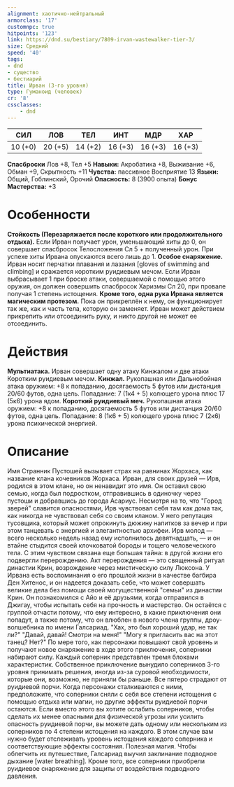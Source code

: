 ```yaml
---
alignment: хаотично-нейтральный
armorclass: '17'
customnpc: true
hitpoints: '123'
link: https://dnd.su/bestiary/7809-irvan-wastewalker-tier-3/
size: Средний
speed: '40'
tags:
- dnd
- существо
- бестиарий
title: Ирван (3-го уровня)
type: Гуманоид (человек)
cr: '8'
cssclasses:
    - dnd
---
```



| СИЛ | ЛОВ | ТЕЛ | ИНТ | МДР | ХАР |
|---|---|---|---|---|---|
| 10 (+0) | 20 (+5) | 14 (+2) | 16 (+3) | 16 (+3) | 16 (+3) |
**Спасброски** Лов +8, Тел +5
**Навыки:** Акробатика +8, Выживание +6, Обман +9, Скрытность +11
**Чувства:** пассивное Восприятие 13
**Языки:** Общий, Гоблинский, Орочий
**Опасность:** 8 (3900 опыта)
**Бонус Мастерства:** +3


# Особенности
**Стойкость (Перезаряжается после короткого или продолжительного отдыха).** Если Ирван получает урон, уменьшающий хиты до 0, он совершает спасбросок Телосложения Сл 5 + полученный урон. При успехе хиты Ирвана опускаются всего лишь до 1.
**Особое снаряжение.** Ирван носит перчатки плавания и лазания [gloves of swimming and climbing] и сражается коротким руидиевым мечом. Если Ирван выбрасывает 1 при броске атаки, совершаемой с помощью этого оружия, он должен совершить спасбросок Харизмы Сл 20, при провале получая 1 степень истощения.
**Кроме того, одна рука Ирвана является магическим протезом.** Пока он прикреплён к нему, он функционирует так же, как и часть тела, которую он заменяет. Ирван может действием прикрепить или отсоединить руку, и никто другой не может ее отсоединить.


# Действия
**Мультиатака.** Ирван совершает одну атаку Кинжалом и две атаки Коротким руидиевым мечом.
**Кинжал.** Рукопашная или Дальнобойная атака оружием: +8 к попаданию, досягаемость 5 футов или дистанция 20/60 футов, одна цель. Попадание: 7 (1к4 + 5) колющего урона плюс 17 (5к6) урона ядом.
**Короткий руидиевый меч.** Рукопашная атака оружием: +8 к попаданию, досягаемость 5 футов или дистанция 20/60 футов, одна цель. Попадание: 8 (1к6 + 5) колющего урона плюс 7 (2к6) урона психической энергией.


# Описание
Имя Странник Пустошей вызывает страх на равнинах Жорхаса, как название клана кочевников Жорхаса. Ирван, для своих друзей — Ирв, родился в этом клане, но он ненавидит это имя. Он оставил свою семью, когда был подростком, отправившись в одиночку через пустоши и добравшись до города Асариус. Несмотря на то, что "Город зверей" славится опасностями, Ирв чувствовал себя там как дома так, как никогда не чувствовал себя со своим кланом. У него репутация тусовщика, который может опрокинуть дюжину напитков за вечер и при этом танцевать с энергией и элегантностью архифеи. Ирв молод — всего несколько недель назад ему исполнилось девятнадцать, — и он втайне стыдится своей клочковатой бороды и тощего человеческого тела. С этим чувством связана еще большая тайна: в другой жизни его подвергли перерождению. Акт перерождения — это священный ритуал династии Крин, возрождение через мистическую силу Люксона. У Ирвана есть воспоминания о его прошлой жизни в качестве багбира Ден Хитенос, и он надеется доказать себе, что может совершать великие дела без помощи своей могущественной "семьи" из династии Крин. Он познакомился с Айо и её друзьями, когда отправился в Джигау, чтобы испытать себя на прочность и мастерство. Он остаётся с группой отчасти потому, что ему интересно, в какие приключения они попадут, а также потому, что он влюблен в нового члена группы, дроу-волшебника по имени Галсариад. "Хах, это был хороший удар, не так ли?" "Давай, давай! Смотри на меня!" "Могу я пригласить вас на этот танец? Нет?" По мере того, как персонажи повышают свой уровень и получают новое снаряжение в ходе этого приключения, соперники набирают силу. Каждый соперник представлен тремя блоками характеристик. Собственное приключение вынудило соперников 3-го уровня принимать решения, иногда из-за суровой необходимости, которые они, возможно, не приняли бы раньше. Все пятеро страдают от руидиевой порчи. Когда персонажи сталкиваются с ними, предположите, что соперники сняли с себя все степени истощения с помощью отдыха или магии, но другие эффекты руидиевой порчи остаются. Если вместо этого вы хотите ослабить соперников, чтобы сделать их менее опасными для физической угрозы или усилить опасность руидиевой порчи, вы можете дать одному или нескольким из соперников по 4 степени истощения на каждого. В этом случае вам нужно будет отслеживать уровень истощения каждого соперника и соответствующие эффекты состояния. Полезная магия. Чтобы облегчить их путешествие, Галсариад выучил заклинание подводное дыхание [water breathing]. Кроме того, все соперники приобрели руидиевое снаряжение для защиты от воздействия подводного давления.